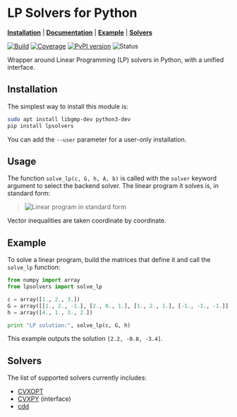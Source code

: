 # LP Solvers for Python

[**Installation**](https://github.com/stephane-caron/lpsolvers#installation)
| [**Documentation**](https://scaron.info/doc/lpsolvers/)
| [**Example**](https://github.com/stephane-caron/lpsolvers#example)
| [**Solvers**](https://github.com/stephane-caron/lpsolvers#solvers)

[![Build](https://img.shields.io/github/workflow/status/stephane-caron/lpsolvers/CI)](https://github.com/stephane-caron/lpsolvers/actions)
[![Coverage](https://coveralls.io/repos/github/stephane-caron/lpsolvers/badge.svg?branch=master)](https://coveralls.io/github/stephane-caron/lpsolvers?branch=master)
[![PyPI version](https://img.shields.io/pypi/v/lpsolvers)](https://pypi.org/project/lpsolvers/)
![Status](https://img.shields.io/pypi/status/lpsolvers)

Wrapper around Linear Programming (LP) solvers in Python, with a unified interface.

## Installation

The simplest way to install this module is:

```sh
sudo apt install libgmp-dev python3-dev
pip install lpsolvers
```

You can add the ``--user`` parameter for a user-only installation.

## Usage

The function ``solve_lp(c, G, h, A, b)`` is called with the ``solver`` keyword argument to select the backend solver. The linear program it solves is, in standard form:

> ![Linear program in standard form](https://raw.githubusercontent.com/stephane-caron/lpsolvers/master/doc/src/images/lp.gif)

Vector inequalities are taken coordinate by coordinate.

## Example

To solve a linear program, build the matrices that define it and call the ``solve_lp`` function:

```python
from numpy import array
from lpsolvers import solve_lp

c = array([1., 2., 3.])
G = array([[1., 2., -1.], [2., 0., 1.], [1., 2., 1.], [-1., -1., -1.]])
h = array([4., 1., 3., 2.])

print "LP solution:", solve_lp(c, G, h)
```

This example outputs the solution ``[2.2, -0.8, -3.4]``.

## Solvers

The list of supported solvers currently includes:

- [CVXOPT](http://cvxopt.org/)
- [CVXPY](https://www.cvxpy.org/) (interface)
- [cdd](https://github.com/mcmtroffaes/pycddlib)
